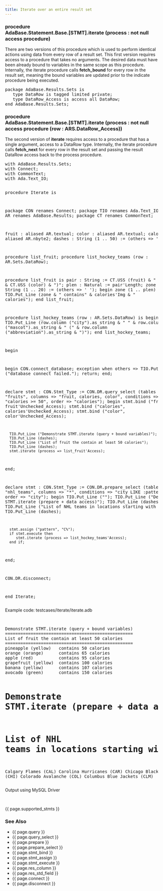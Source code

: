 ```yaml
---
title: Iterate over an entire result set
---
```


<div class="leftside">
<h3>procedure<br/>
AdaBase.Statement.Base.[STMT].iterate (process : not null access procedure)</h3>
<p>
There are two versions of this procedure which is used to perform identical
actions using data from every row of a result set.  This first version requires
access to a procedure that takes no arguments.  The desired data must have been
already bound to variables in the same scope as this procedure.  Internally, the
iterate procedure calls <b>fetch_bound</b> for every row in the result set,
meaning the bound variables are updated prior to the indicate procedure being
executed.
</p>

<pre class="code">
package AdaBase.Results.Sets is
   type DataRow is tagged limited private;
   type DataRow_Access is access all DataRow;
end AdaBase.Results.Sets;
</pre>

<h3>procedure<br/>
AdaBase.Statement.Base.[STMT].iterate (process : not null access
procedure (row : ARS.DataRow_Access))</h3>
<p>
The second version of <b>iterate</b> requires access to a procedure that has a
single argument, access to a DataRow type.  Internally, the iterate procedure
calls <b>fetch_next</b> for every row in the result set and passing the result
DataRow access back to the process procedure.

</p>
<pre class="code">
with AdaBase.Results.Sets;
with Connect;
with CommonText;
with Ada.Text_IO;

procedure Iterate is

   package CON renames Connect;
   package TIO renames Ada.Text_IO;
   package AR  renames AdaBase.Results;
   package CT  renames CommonText;

   fruit    : aliased AR.textual;
   color    : aliased AR.textual;
   calories : aliased AR.nbyte2;
   dashes   : String (1 .. 50) := (others => '=');

   procedure list_fruit;
   procedure list_hockey_teams (row : AR.Sets.DataRow);

   procedure list_fruit
   is
      pair : String := CT.USS (fruit) & " (" & CT.USS (color) & ")";
      plen : Natural := pair'Length;
      zone : String (1 .. 20) := (others => ' ');
   begin
      zone (1 .. plen) := pair;
      TIO.Put_Line (zone & " contains" & calories'Img & " calories");
   end list_fruit;

   procedure list_hockey_teams (row : AR.Sets.DataRow) is
   begin
      TIO.Put_Line (row.column ("city").as_string & " " &
                    row.column ("mascot").as_string & " (" &
                    row.column ("abbreviation").as_string & ")");
   end list_hockey_teams;

begin

   begin
      CON.connect_database;
   exception
      when others =>
         TIO.Put_Line ("database connect failed.");
         return;
   end;

   declare
      stmt : CON.Stmt_Type := CON.DR.query_select
                  (tables    => "fruits",
                  columns    => "fruit, calories, color",
                  conditions => "calories >= 50",
                  order      => "calories");
   begin
      stmt.bind ("fruit",    fruit'Unchecked_Access);
      stmt.bind ("calories", calories'Unchecked_Access);
      stmt.bind ("color",    color'Unchecked_Access);

      TIO.Put_Line ("Demonstrate STMT.iterate (query + bound variables)");
      TIO.Put_Line (dashes);
      TIO.Put_Line ("List of fruit the contain at least 50 calories");
      TIO.Put_Line (dashes);
      stmt.iterate (process => list_fruit'Access);
   end;

   declare
      stmt : CON.Stmt_Type := CON.DR.prepare_select
                  (tables    => "nhl_teams",
                  columns    => "*",
                  conditions => "city LIKE :pattern",
                  order      => "city");
   begin
      TIO.Put_Line ("");
      TIO.Put_Line ("Demonstrate STMT.iterate (prepare + data access)");
      TIO.Put_Line (dashes);
      TIO.Put_Line ("List of NHL teams in locations starting with 'C'");
      TIO.Put_Line (dashes);

      stmt.assign ("pattern", "C%");
      if stmt.execute then
         stmt.iterate (process => list_hockey_teams'Access);
      end if;
   end;

   CON.DR.disconnect;

end Iterate;
</pre>
<p class="caption">Example code: testcases/iterate/iterate.adb</p>
<br/>
<pre class="output">
Demonstrate STMT.iterate (query + bound variables)
==================================================
List of fruit the contain at least 50 calories
==================================================
pineapple (yellow)   contains 50 calories
orange (orange)      contains 65 calories
apple (red)          contains 95 calories
grapefruit (yellow)  contains 100 calories
banana (yellow)      contains 107 calories
avocado (green)      contains 150 calories

Demonstrate STMT.iterate (prepare + data access)
==================================================
List of NHL teams in locations starting with 'C'
==================================================
Calgary Flames (CAL)
Carolina Hurricanes (CAR)
Chicago Blackhawks (CHI)
Colorado Avalanche (COL)
Columbus Blue Jackets (CLM)
</pre>
<p class="caption">Output using MySQL Driver</p>
<br/>
<p>{{ page.supported_stmts }}</p>
</div>
<div class="sidenav">
  <h3>See Also</h3>
  <ul>
    <li>{{ page.query }}</li>
    <li>{{ page.query_select }}</li>
    <li>{{ page.prepare }}</li>
    <li>{{ page.prepare_select }}</li>
    <li>{{ page.stmt_bind }}</li>
    <li>{{ page.stmt_assign }}</li>
    <li>{{ page.stmt_execute }}</li>
    <li>{{ page.res_column }}</li>
    <li>{{ page.res_std_field }}</li>
    <li>{{ page.connect }}</li>
    <li>{{ page.disconnect }}</li>
  </ul>
</div>
